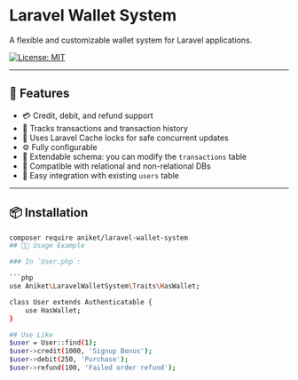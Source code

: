 # Laravel Wallet System

A flexible and customizable wallet system for Laravel applications.

[![License: MIT](https://img.shields.io/badge/License-MIT-blue.svg)](LICENSE)

---

## 🚀 Features

- 💳 Credit, debit, and refund support
- 📄 Tracks transactions and transaction history
- 🔐 Uses Laravel Cache locks for safe concurrent updates
- ⚙️ Fully configurable
- 🧱 Extendable schema: you can modify the `transactions` table
- 💾 Compatible with relational and non-relational DBs
- 🧪 Easy integration with existing `users` table

---

## 📦 Installation

```bash
composer require aniket/laravel-wallet-system
## 👨‍💻 Usage Example

### In `User.php`:

```php
use Aniket\LaravelWalletSystem\Traits\HasWallet;

class User extends Authenticatable {
    use HasWallet;
}

## Use Like
$user = User::find(1);
$user->credit(1000, 'Signup Bonus');
$user->debit(250, 'Purchase');
$user->refund(100, 'Failed order refund');

 
